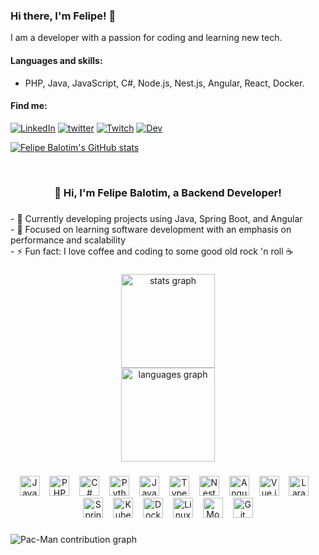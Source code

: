 ### Hi there, I'm Felipe! :vulcan_salute:

I am a developer with a passion for coding and learning new tech.

#### Languages and skills:
- PHP, Java, JavaScript, C#, Node.js, Nest.js, Angular, React, Docker.

#### Find me:

[![LinkedIn](https://img.shields.io/badge/LinkedIn-0077B5?style=for-the-badge&logo=linkedin&logoColor=white)](https://www.linkedin.com/in/felipebalotim/)
[![twitter](https://img.shields.io/badge/twitter-1DA1F2?style=for-the-badge&logo=twitter&logoColor=white)](https://twitter.com/felipebalotim)
[![Twitch](https://img.shields.io/badge/Twitch-9146FF?style=for-the-badge&logo=twitch&logoColor=white)](https://www.twitch.tv/felipebalotim)
[![Dev](https://img.shields.io/badge/dev.to-0A0A0A?style=for-the-badge&logo=dev-dot-to&logoColor=white)](https://dev.to/felipebalotim)

[![Felipe Balotim's GitHub stats](https://github-readme-stats.vercel.app/api?username=felipebalotim&theme=radical&include_all_commits=true&count_private=true)](https://github.com/anuraghazra/github-readme-stats)

<br clear="both" />

<h3 align="center">👋 Hi, I'm Felipe Balotim, a Backend Developer!</h3>

###

<p align="left">
- 🔭 Currently developing projects using Java, Spring Boot, and Angular<br>
- 🌱 Focused on learning software development with an emphasis on performance and scalability<br>
- ⚡ Fun fact: I love coffee and coding to some good old rock 'n roll ☕
</p>

###

<div align="center">
  <img src="https://github-readme-stats.vercel.app/api?username=felipebalotim&hide_title=false&hide_rank=false&show_icons=true&include_all_commits=true&count_private=true&disable_animations=false&theme=dracula&locale=en&hide_border=false&order=1" height="150" alt="stats graph" />
  <br />
  <img src="https://github-readme-stats.vercel.app/api/top-langs?username=felipebalotim&locale=en&hide_title=false&layout=compact&card_width=320&langs_count=6&theme=ocean_dark&hide_border=true&order=2" height="150" alt="languages graph" />
</div>

###

<div align="center">
  <img src="https://cdn.jsdelivr.net/gh/devicons/devicon/icons/java/java-original.svg" height="32" alt="Java" />
  <img width="8" />
  <img src="https://cdn.jsdelivr.net/gh/devicons/devicon/icons/php/php-original.svg" height="32" alt="PHP" />
  <img width="8" />
  <img src="https://cdn.jsdelivr.net/gh/devicons/devicon/icons/csharp/csharp-original.svg" height="32" alt="C#" />
  <img width="8" />
  <img src="https://cdn.jsdelivr.net/gh/devicons/devicon/icons/python/python-original.svg" height="32" alt="Python" />
  <img width="8" />
  <img src="https://cdn.jsdelivr.net/gh/devicons/devicon/icons/javascript/javascript-original.svg" height="32" alt="JavaScript" />
  <img width="8" />
  <img src="https://cdn.jsdelivr.net/gh/devicons/devicon/icons/typescript/typescript-original.svg" height="32" alt="TypeScript" />
  <img width="8" />
  <img src="https://cdn.jsdelivr.net/gh/devicons/devicon/icons/nestjs/nestjs-original.svg" height="32" alt="NestJS" />
  <img width="8" />
  <img src="https://cdn.jsdelivr.net/gh/devicons/devicon/icons/angularjs/angularjs-original.svg" height="32" alt="Angular" />
  <img width="8" />
  <img src="https://cdn.jsdelivr.net/gh/devicons/devicon/icons/vuejs/vuejs-original.svg" height="32" alt="Vue.js" />
  <img width="8" />
  <img src="https://cdn.jsdelivr.net/gh/devicons/devicon/icons/laravel/laravel-original.svg" height="32" alt="Laravel" />
  <img width="8" />
  <img src="https://cdn.jsdelivr.net/gh/devicons/devicon/icons/spring/spring-original.svg" height="32" alt="Spring" />
  <img width="8" />
  <img src="https://cdn.jsdelivr.net/gh/devicons/devicon/icons/kubernetes/kubernetes-plain.svg" height="32" alt="Kubernetes" />
  <img width="8" />
  <img src="https://cdn.jsdelivr.net/gh/devicons/devicon/icons/docker/docker-original.svg" height="32" alt="Docker" />
  <img width="8" />
  <img src="https://cdn.jsdelivr.net/gh/devicons/devicon/icons/linux/linux-original.svg" height="32" alt="Linux" />
  <img width="8" />
  <img src="https://cdn.jsdelivr.net/gh/devicons/devicon/icons/mongodb/mongodb-original.svg" height="32" alt="MongoDB" />
  <img width="8" />
  <img src="https://cdn.jsdelivr.net/gh/devicons/devicon/icons/git/git-original.svg" height="32" alt="Git" />
</div>

###

<picture>
  <source media="(prefers-color-scheme: dark)" srcset="https://raw.githubusercontent.com/felipebalotim/felipebalotim/output/pacman-contribution-graph-dark.svg">
  <source media="(prefers-color-scheme: light)" srcset="https://raw.githubusercontent.com/felipebalotim/felipebalotim/output/pacman-contribution-graph.svg">
  <img alt="Pac-Man contribution graph" src="https://raw.githubusercontent.com/felipebalotim/felipebalotim/output/pacman-contribution-graph.svg">
</picture>

###

